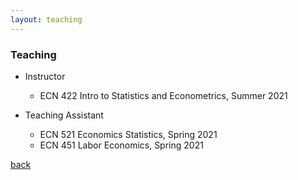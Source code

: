 ```yaml
---
layout: teaching
---
```


### Teaching

- Instructor
  - ECN 422 Intro to Statistics and Econometrics, Summer 2021

- Teaching Assistant
  - ECN 521 Economics Statistics, Spring 2021
  - ECN 451 Labor Economics, Spring 2021



[back](./)

